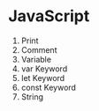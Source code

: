 # JavaScript

1. Print
2. Comment
3. Variable
4. var Keyword
5. let Keyword
6. const Keyword
7. String